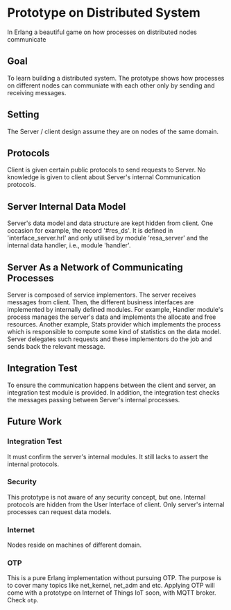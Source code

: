 # Prototype on Distributed System

In Erlang a beautiful game on how processes on distributed nodes communicate

## Goal

To learn building a distributed system. The prototype shows how processes on different nodes can communiate with each other only by sending and receiving messages.

## Setting

The Server / client design assume they are on nodes of the same domain. 

## Protocols

Client is given certain public protocols to send requests to Server. No knowledge is given to client about Server's internal Communication protocols.

## Server Internal Data Model

Server's data model and data structure are kept hidden from client. One occasion for example, the record '#res_ds'. It is defined in 'interface_server.hrl' and only utilised by module 'resa_server' and the internal data handler, i.e., module 'handler'.

## Server As a Network of Communicating Processes

Server is composed of service implementors. The server receives messages from client. Then, the different business interfaces are implemented by internally defined modules. For example, Handler module's process manages the server's data and implements the allocate and free resources. Another example, Stats provider which implements the process which is responsible to compute some kind of statistics on the data model. Server delegates such requests and these implementors do the job and sends back the relevant message.

## Integration Test

To ensure the communication happens between the client and server, an integration test module is provided. In addition, the integration test checks the messages passing between Server's internal processes.

## Future Work

### Integration Test

It must confirm the server's internal modules. It still lacks to assert the internal protocols.

### Security

This prototype is not aware of any security concept, but one. Internal protocols are hidden from the User Interface of client. Only server's internal processes can request data models.

### Internet 

Nodes reside on machines of different domain. 

### OTP

This is a pure Erlang implementation without pursuing OTP. The purpose is to cover many topics like net_kernel, net_adm and etc. Applying OTP will come with a prototype on Internet of Things IoT soon, with MQTT broker. Check `otp`.

